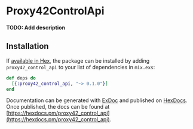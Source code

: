 # Proxy42ControlApi

**TODO: Add description**

## Installation

If [available in Hex](https://hex.pm/docs/publish), the package can be installed
by adding `proxy42_control_api` to your list of dependencies in `mix.exs`:

```elixir
def deps do
  [{:proxy42_control_api, "~> 0.1.0"}]
end
```

Documentation can be generated with [ExDoc](https://github.com/elixir-lang/ex_doc)
and published on [HexDocs](https://hexdocs.pm). Once published, the docs can
be found at [https://hexdocs.pm/proxy42_control_api](https://hexdocs.pm/proxy42_control_api).

